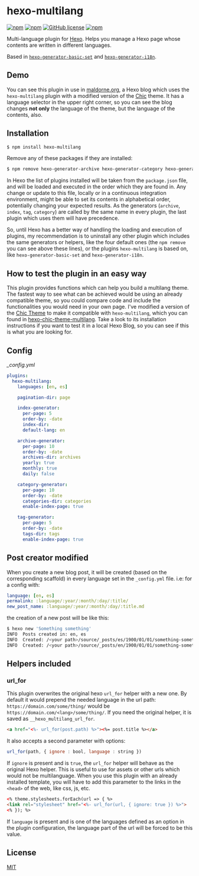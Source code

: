 # hexo-multilang

[![npm](https://img.shields.io/npm/dt/hexo-multilang)](https://www.npmjs.com/package/hexo-multilang)
[![npm](https://img.shields.io/npm/dw/hexo-multilang)](https://www.npmjs.com/package/hexo-multilang)
[![GitHub license](https://img.shields.io/github/license/neverbot/hexo-multilang)](https://github.com/neverbot/hexo-multilang/blob/master/license.md)
[![npm](https://img.shields.io/npm/v/hexo-multilang)](https://www.npmjs.com/package/hexo-multilang)

Multi-language plugin for [Hexo](https://github.com/hexojs/hexo). Helps you manage a Hexo page whose contents are written in different languages.

Based in [`hexo-generator-basic-set`](https://github.com/zyzyz/hexo-generator-basic-set) and [`hexo-generator-i18n`](https://github.com/Jamling/hexo-generator-i18n).

## Demo

You can see this plugin in use in [maldorne.org](https://maldorne.org), a Hexo blog which uses the `hexo-multilang` plugin with a modified version of the [Chic](https://github.com/Siricee/hexo-theme-Chic) theme. It has a language selector in the upper right corner, so you can see the blog changes **not only** the language of the theme, but the language of the contents, also.

## Installation

``` bash
$ npm install hexo-multilang
```

Remove any of these packages if they are installed:
``` bash
$ npm remove hexo-generator-archive hexo-generator-category hexo-generator-index hexo-generator-tag hexo-generator-basic-set hexo-generator-i18n
```

In Hexo the list of plugins installed will be taken from the `package.json` file, and will be loaded and executed in the order which they are found in. Any change or update to this file, locally or in a continuous integration environment, might be able to set its contents in alphabetical order, potentially changing your expected results. As the generators (`archive`, `index`, `tag`, `category`) are called by the same name in every plugin, the last plugin which uses them will have precedence.

So, until Hexo has a better way of handling the loading and execution of plugins, my recommendation is to uninstall any other plugin which includes the same generators or helpers, like the four default ones (the `npm remove` you can see above these lines), or the plugins `hexo-multilang` is based on, like `hexo-generator-basic-set` and `hexo-generator-i18n`.

## How to test the plugin in an easy way

This plugin provides functions which can help you build a multilang theme. The fastest way to see what can be achieved would be using an already compatible theme, so you could compare code and include the functionalities you would need in your own page. I've modified a version of the [Chic Theme](https://github.com/Siricee/hexo-theme-Chic) to make it compatible with `hexo-multilang`, which you can found in [hexo-chic-theme-multilang](https://github.com/neverbot/hexo-theme-chic-multilang). Take a look to its installation instructions if you want to test it in a local Hexo Blog, so you can see if this is what you are looking for.

## Config

*_config.yml*
``` yaml
plugins:
  hexo-multilang:
    languages: [en, es]  

    pagination-dir: page

    index-generator:
      per-page: 5
      order-by: -date
      index-dir: 
      default-lang: en

    archive-generator:
      per-page: 10
      order-by: -date
      archives-dir: archives
      yearly: true
      monthly: true
      daily: false

    category-generator:
      per-page: 10
      order-by: -date
      categories-dir: categories
      enable-index-page: true

    tag-generator:
      per-page: 5
      order-by: -date
      tags-dir: tags
      enable-index-page: true
```

## Post creator modified

When you create a new blog post, it will be created (based on the corresponding scaffold) in every language set in the `_config.yml` file. i.e: for a config with:
``` yaml
language: [en, es]
permalink: :language/:year/:month/:day/:title/
new_post_name: :language/:year/:month/:day/:title.md
```
the creation of a new post will be like this:
``` bash
$ hexo new 'Something something'
INFO  Posts created in: en, es
INFO  Created: /<your path>/source/_posts/es/1900/01/01/something-something.md
INFO  Created: /<your path>/source/_posts/en/1900/01/01/something-something.md
```

## Helpers included

### url_for

This plugin overwrites the original hexo `url_for` helper with a new one. By default it would prepend the needed language in the url path:  `https://domain.com/some/thing/` would be `https://domain.com/<lang>/some/thing/`.
If you need the original helper, it is saved as `__hexo_multilang_url_for`.

``` html
<a href="<%- url_for(post.path) %>"><%= post.title %></a>
```

It also accepts a second parameter with options:
``` js
url_for(path, { ignore : bool, language : string })
```
If `ignore` is present and is `true`, the `url_for` helper will behave as the original Hexo helper. This is useful to use for assets or other urls which would not be multilanguage. When you use this plugin with an already installed template, you will have to add this parameter to the links in the `<head>` of the web, like css, js, etc.

``` html
<% theme.stylesheets.forEach(url => { %>
<link rel="stylesheet" href="<%- url_for(url, { ignore: true }) %>">
<% }); %>
```

If `language` is present and is one of the languages defined as an option in the plugin configuration, the language part of the url will be forced to be this value.

## License

[MIT](https://opensource.org/licenses/MIT)

